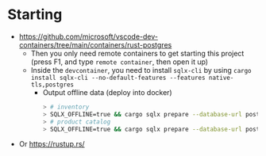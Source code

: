 # Starting

- https://github.com/microsoft/vscode-dev-containers/tree/main/containers/rust-postgres
  - Then you only need remote containers to get starting this project (press F1, and type `remote container`, then open it up)
  - Inside the `devcontainer`, you need to install `sqlx-cli` by using `cargo install sqlx-cli --no-default-features --features native-tls,postgres`
    - Output offline data (deploy into docker)
      ```bash
      > # inventory
      > SQLX_OFFLINE=true && cargo sqlx prepare --database-url postgres://postgres:P@ssw0rd@127.0.0.1:5432/test -- --manifest-path inventory/Cargo.toml --bin server
      > # product catalog
      > SQLX_OFFLINE=true && cargo sqlx prepare --database-url postgres://postgres:P@ssw0rd@127.0.0.1:5432/test -- --manifest-path inventory/Cargo.toml --bin product_catalog_api
      ```
- Or https://rustup.rs/